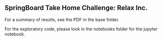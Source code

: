 ## SpringBoard Take Home Challenge: Relax Inc.

For a summary of results, see the PDF in the base folder.

For the exploratory code, please look in the notebooks folder for the jupyter notebook.